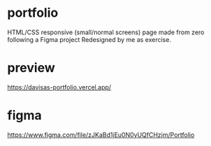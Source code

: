 # portfolio
HTML/CSS responsive (small/normal screens) page made from zero following a Figma project Redesigned by me as exercise.

# preview
https://davisas-portfolio.vercel.app/

# figma
https://www.figma.com/file/zJKaBd1jEu0N0yUQfCHzjm/Portfolio
